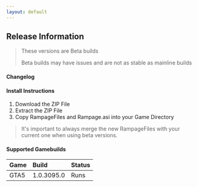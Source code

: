 ```yaml
---
layout: default
---
```


## Release Information

> These versions are Beta builds
>
> Beta builds may have issues and are not as stable as mainline builds

#### Changelog


#### Install Instructions

1.  Download the ZIP File
2.  Extract the ZIP File
3.  Copy RampageFiles and Rampage.asi into your Game Directory

> It's important to always merge the new RampageFiles with your current one when using beta versions.

#### Supported Gamebuilds

| Game         | Build             | Status|
|:-------------|:------------------|:------|
| GTA5         | 1.0.3095.0        | Runs  |
